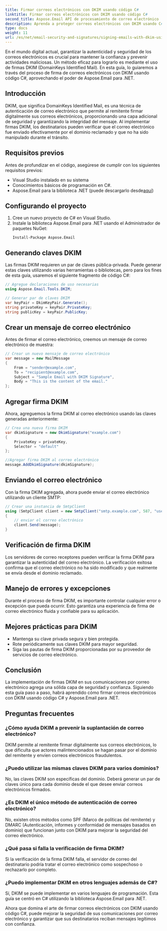 ```yaml
---
title: Firmar correos electrónicos con DKIM usando código C#
linktitle: Firmar correos electrónicos con DKIM usando código C#
second_title: Aspose.Email API de procesamiento de correo electrónico .NET
description: Aprenda a proteger correos electrónicos con DKIM usando C# y Aspose.Email para .NET. Guía paso a paso con código fuente. Mejore la confianza y autenticidad del correo electrónico.
type: docs
weight: 11
url: /es/net/email-security-and-signatures/signing-emails-with-dkim-using-csharp-code/
---
```


En el mundo digital actual, garantizar la autenticidad y seguridad de los correos electrónicos es crucial para mantener la confianza y prevenir actividades maliciosas. Un método eficaz para lograrlo es mediante el uso de firmas DKIM (DomainKeys Identified Mail). En esta guía, lo guiaremos a través del proceso de firma de correos electrónicos con DKIM usando código C#, aprovechando el poder de Aspose.Email para .NET.

## Introducción

DKIM, que significa DomainKeys Identified Mail, es una técnica de autenticación de correo electrónico que permite al remitente firmar digitalmente sus correos electrónicos, proporcionando una capa adicional de seguridad y garantizando la integridad del mensaje. Al implementar firmas DKIM, los destinatarios pueden verificar que el correo electrónico fue enviado efectivamente por el dominio reclamado y que no ha sido manipulado durante el tránsito.

## Requisitos previos

Antes de profundizar en el código, asegúrese de cumplir con los siguientes requisitos previos:

- Visual Studio instalado en su sistema
- Conocimientos básicos de programación en C#.
-  Aspose.Email para la biblioteca .NET (puede descargarlo desde[aquí](https://releases.aspose.com/email/net))

## Configurando el proyecto

1. Cree un nuevo proyecto de C# en Visual Studio.
2. Instale la biblioteca Aspose.Email para .NET usando el Administrador de paquetes NuGet:
   ```
   Install-Package Aspose.Email
   ```

## Generando claves DKIM

Las firmas DKIM requieren un par de claves pública-privada. Puede generar estas claves utilizando varias herramientas o bibliotecas, pero para los fines de esta guía, usaremos el siguiente fragmento de código C#:

```csharp
// Agregue declaraciones de uso necesarias
using Aspose.Email.Tools.DKIM;

// Generar par de claves DKIM
var keyPair = DkimKeyPair.Generate();
string privateKey = keyPair.PrivateKey;
string publicKey = keyPair.PublicKey;
```

## Crear un mensaje de correo electrónico

Antes de firmar el correo electrónico, creemos un mensaje de correo electrónico de muestra:

```csharp
// Crear un nuevo mensaje de correo electrónico
var message = new MailMessage
{
    From = "sender@example.com",
    To = "recipient@example.com",
    Subject = "Sample Email with DKIM Signature",
    Body = "This is the content of the email."
};
```

## Agregar firma DKIM

Ahora, agreguemos la firma DKIM al correo electrónico usando las claves generadas anteriormente:

```csharp
// Crea una nueva firma DKIM
var dkimSignature = new DkimSignature("example.com")
{
    PrivateKey = privateKey,
    Selector = "default"
};

//Agregar firma DKIM al correo electrónico
message.AddDkimSignature(dkimSignature);
```

## Enviando el correo electrónico

Con la firma DKIM agregada, ahora puede enviar el correo electrónico utilizando un cliente SMTP:

```csharp
// Crear una instancia de SmtpClient
using (SmtpClient client = new SmtpClient("smtp.example.com", 587, "username", "password"))
{
    // enviar el correo electrónico
    client.Send(message);
}
```

## Verificación de firma DKIM

Los servidores de correo receptores pueden verificar la firma DKIM para garantizar la autenticidad del correo electrónico. La verificación exitosa confirma que el correo electrónico no ha sido modificado y que realmente se envía desde el dominio reclamado.

## Manejo de errores y excepciones

Durante el proceso de firma DKIM, es importante controlar cualquier error o excepción que pueda ocurrir. Esto garantiza una experiencia de firma de correo electrónico fluida y confiable para su aplicación.

## Mejores prácticas para DKIM

- Mantenga su clave privada segura y bien protegida.
- Rote periódicamente sus claves DKIM para mayor seguridad.
- Siga las pautas de firma DKIM proporcionadas por su proveedor de servicios de correo electrónico.

## Conclusión

La implementación de firmas DKIM en sus comunicaciones por correo electrónico agrega una sólida capa de seguridad y confianza. Siguiendo esta guía paso a paso, habrá aprendido cómo firmar correos electrónicos con DKIM usando código C# y Aspose.Email para .NET.

## Preguntas frecuentes

### ¿Cómo ayuda DKIM a prevenir la suplantación de correo electrónico?

DKIM permite al remitente firmar digitalmente sus correos electrónicos, lo que dificulta que actores malintencionados se hagan pasar por el dominio del remitente y envíen correos electrónicos fraudulentos.

### ¿Puedo utilizar las mismas claves DKIM para varios dominios?

No, las claves DKIM son específicas del dominio. Deberá generar un par de claves único para cada dominio desde el que desee enviar correos electrónicos firmados.

### ¿Es DKIM el único método de autenticación de correo electrónico?

No, existen otros métodos como SPF (Marco de políticas del remitente) y DMARC (Autenticación, informes y conformidad de mensajes basados en dominio) que funcionan junto con DKIM para mejorar la seguridad del correo electrónico.

### ¿Qué pasa si falla la verificación de firma DKIM?

Si la verificación de la firma DKIM falla, el servidor de correo del destinatario podría tratar el correo electrónico como sospechoso o rechazarlo por completo.

### ¿Puedo implementar DKIM en otros lenguajes además de C#?

Sí, DKIM se puede implementar en varios lenguajes de programación. Esta guía se centró en C# utilizando la biblioteca Aspose.Email para .NET.

Ahora que domina el arte de firmar correos electrónicos con DKIM usando código C#, puede mejorar la seguridad de sus comunicaciones por correo electrónico y garantizar que sus destinatarios reciban mensajes legítimos con confianza.